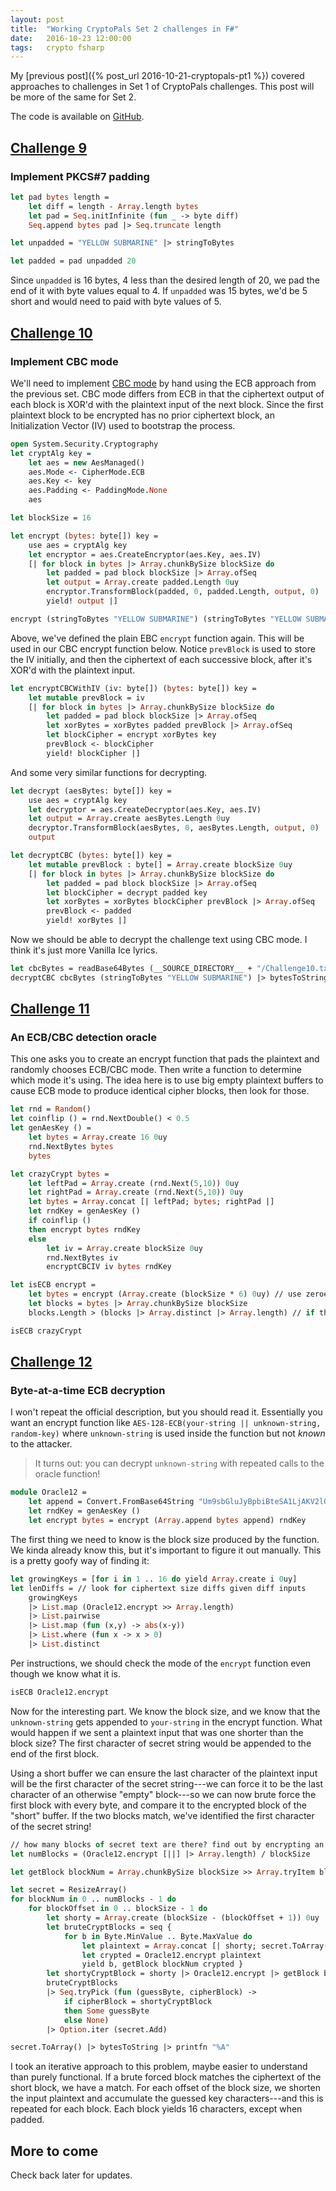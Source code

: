 ```yaml
---
layout: post
title:  "Working CryptoPals Set 2 challenges in F#"
date:   2016-10-23 12:00:00
tags:   crypto fsharp
---
```

My [previous post]({% post_url 2016-10-21-cryptopals-pt1 %}) covered approaches to challenges in Set 1 of CryptoPals challenges. This post will be more of the same for Set 2.

The code is available on [GitHub](https://github.com/taylorwood/FsCryptoPals).

## [Challenge 9](https://cryptopals.com/sets/2/challenges/9)

### Implement PKCS#7 padding

```ocaml
let pad bytes length =
    let diff = length - Array.length bytes
    let pad = Seq.initInfinite (fun _ -> byte diff)
    Seq.append bytes pad |> Seq.truncate length

let unpadded = "YELLOW SUBMARINE" |> stringToBytes

let padded = pad unpadded 20
```

Since `unpadded` is 16 bytes, 4 less than the desired length of 20, we pad the end of it with byte values equal to 4. If `unpadded` was 15 bytes, we'd be 5 short and would need to paid with byte values of 5.

## [Challenge 10](https://cryptopals.com/sets/2/challenges/10)

### Implement CBC mode

We'll need to implement [CBC mode](https://en.wikipedia.org/wiki/Block_cipher_mode_of_operation#Cipher_Block_Chaining_.28CBC.29) by hand using the ECB approach from the previous set. CBC mode differs from ECB in that the ciphertext output of each block is XOR'd with the plaintext input of the next block. Since the first plaintext block to be encrypted has no prior ciphertext block, an Initialization Vector (IV) used to bootstrap the process.

```ocaml
open System.Security.Cryptography
let cryptAlg key =
    let aes = new AesManaged()
    aes.Mode <- CipherMode.ECB
    aes.Key <- key
    aes.Padding <- PaddingMode.None
    aes

let blockSize = 16

let encrypt (bytes: byte[]) key =
    use aes = cryptAlg key
    let encryptor = aes.CreateEncryptor(aes.Key, aes.IV)
    [| for block in bytes |> Array.chunkBySize blockSize do
        let padded = pad block blockSize |> Array.ofSeq
        let output = Array.create padded.Length 0uy
        encryptor.TransformBlock(padded, 0, padded.Length, output, 0) |> ignore
        yield! output |]

encrypt (stringToBytes "YELLOW SUBMARINE") (stringToBytes "YELLOW SUBMARINE")
```

Above, we've defined the plain EBC `encrypt` function again. This will be used in our CBC encrypt function below. Notice `prevBlock` is used to store the IV initially, and then the ciphertext of each successive block, after it's XOR'd with the plaintext input.

```ocaml
let encryptCBCWithIV (iv: byte[]) (bytes: byte[]) key =
    let mutable prevBlock = iv
    [| for block in bytes |> Array.chunkBySize blockSize do
        let padded = pad block blockSize |> Array.ofSeq
        let xorBytes = xorBytes padded prevBlock |> Array.ofSeq
        let blockCipher = encrypt xorBytes key
        prevBlock <- blockCipher
        yield! blockCipher |]
```

And some very similar functions for decrypting.

```ocaml
let decrypt (aesBytes: byte[]) key =
    use aes = cryptAlg key
    let decryptor = aes.CreateDecryptor(aes.Key, aes.IV)
    let output = Array.create aesBytes.Length 0uy
    decryptor.TransformBlock(aesBytes, 0, aesBytes.Length, output, 0) |> ignore
    output

let decryptCBC (bytes: byte[]) key =
    let mutable prevBlock : byte[] = Array.create blockSize 0uy
    [| for block in bytes |> Array.chunkBySize blockSize do
        let padded = pad block blockSize |> Array.ofSeq
        let blockCipher = decrypt padded key
        let xorBytes = xorBytes blockCipher prevBlock |> Array.ofSeq
        prevBlock <- padded
        yield! xorBytes |]
```

Now we should be able to decrypt the challenge text using CBC mode. I think it's just more Vanilla Ice lyrics.

```ocaml
let cbcBytes = readBase64Bytes (__SOURCE_DIRECTORY__ + "/Challenge10.txt")
decryptCBC cbcBytes (stringToBytes "YELLOW SUBMARINE") |> bytesToString |> printfn "%s"
```

## [Challenge 11](https://cryptopals.com/sets/2/challenges/11)

### An ECB/CBC detection oracle

This one asks you to create an encrypt function that pads the plaintext and randomly chooses ECB/CBC mode. Then write a function to determine which mode it's using. The idea here is to use big empty plaintext buffers to cause ECB mode to produce identical cipher blocks, then look for those.

```ocaml
let rnd = Random()
let coinflip () = rnd.NextDouble() < 0.5
let genAesKey () =
    let bytes = Array.create 16 0uy
    rnd.NextBytes bytes
    bytes

let crazyCrypt bytes =
    let leftPad = Array.create (rnd.Next(5,10)) 0uy
    let rightPad = Array.create (rnd.Next(5,10)) 0uy
    let bytes = Array.concat [| leftPad; bytes; rightPad |]
    let rndKey = genAesKey ()
    if coinflip ()
    then encrypt bytes rndKey
    else
        let iv = Array.create blockSize 0uy
        rnd.NextBytes iv
        encryptCBCIV iv bytes rndKey

let isECB encrypt =
    let bytes = encrypt (Array.create (blockSize * 6) 0uy) // use zeroed buffers to expose ECB repetition
    let blocks = bytes |> Array.chunkBySize blockSize
    blocks.Length > (blocks |> Array.distinct |> Array.length) // if there were duplicate blocks, ECB was used

isECB crazyCrypt
```

## [Challenge 12](https://cryptopals.com/sets/2/challenges/12)

### Byte-at-a-time ECB decryption

I won't repeat the official description, but you should read it. Essentially you want an encrypt function like `AES-128-ECB(your-string || unknown-string, random-key)` where `unknown-string` is used inside the function but not _known_ to the attacker.

>It turns out: you can decrypt `unknown-string` with repeated calls to the oracle function!

```ocaml
module Oracle12 =
    let append = Convert.FromBase64String "Um9sbGluJyBpbiBteSA1LjAKV2l0aCBteSByYWctdG9wIGRvd24gc28gbXkgaGFpciBjYW4gYmxvdwpUaGUgZ2lybGllcyBvbiBzdGFuZGJ5IHdhdmluZyBqdXN0IHRvIHNheSBoaQpEaWQgeW91IHN0b3A/IE5vLCBJIGp1c3QgZHJvdmUgYnkK"
    let rndKey = genAesKey ()
    let encrypt bytes = encrypt (Array.append bytes append) rndKey
```

The first thing we need to know is the block size produced by the function. We kinda already know this, but it's important to figure it out manually. This is a pretty goofy way of finding it:

```ocaml
let growingKeys = [for i in 1 .. 16 do yield Array.create i 0uy]
let lenDiffs = // look for ciphertext size diffs given diff inputs
    growingKeys
    |> List.map (Oracle12.encrypt >> Array.length)
    |> List.pairwise
    |> List.map (fun (x,y) -> abs(x-y))
    |> List.where (fun x -> x > 0)
    |> List.distinct
```

Per instructions, we should check the mode of the `encrypt` function even though we know what it is.

```ocaml
isECB Oracle12.encrypt
```

Now for the interesting part. We know the block size, and we know that the `unknown-string` gets appended to `your-string` in the encrypt function. What would happen if we sent a plaintext input that was one shorter than the block size? The first character of secret string would be appended to the end of the first block.

Using a short buffer we can ensure the last character of the plaintext input will be the first character of the secret string---we can force it to be the last character of an otherwise "empty" block---so we can now brute force the first block with every byte, and compare it to the encrypted block of the "short" buffer. If the two blocks match, we've identified the first character of the secret string!

```ocaml
// how many blocks of secret text are there? find out by encrypting an empty buffer
let numBlocks = (Oracle12.encrypt [||] |> Array.length) / blockSize

let getBlock blockNum = Array.chunkBySize blockSize >> Array.tryItem blockNum

let secret = ResizeArray()
for blockNum in 0 .. numBlocks - 1 do
    for blockOffset in 0 .. blockSize - 1 do
        let shorty = Array.create (blockSize - (blockOffset + 1)) 0uy
        let bruteCryptBlocks = seq {
            for b in Byte.MinValue .. Byte.MaxValue do
                let plaintext = Array.concat [| shorty; secret.ToArray(); [|b|] |]
                let crypted = Oracle12.encrypt plaintext
                yield b, getBlock blockNum crypted }
        let shortyCryptBlock = shorty |> Oracle12.encrypt |> getBlock blockNum
        bruteCryptBlocks
        |> Seq.tryPick (fun (guessByte, cipherBlock) ->
            if cipherBlock = shortyCryptBlock
            then Some guessByte
            else None)
        |> Option.iter (secret.Add)

secret.ToArray() |> bytesToString |> printfn "%A"
```

I took an iterative approach to this problem, maybe easier to understand than purely functional. If a brute forced block matches the ciphertext of the short block, we have a match. For each offset of the block size, we shorten the input plaintext and accumulate the guessed key characters---and this is repeated for each block. Each block yields 16 characters, except when padded.

## More to come

Check back later for updates.
